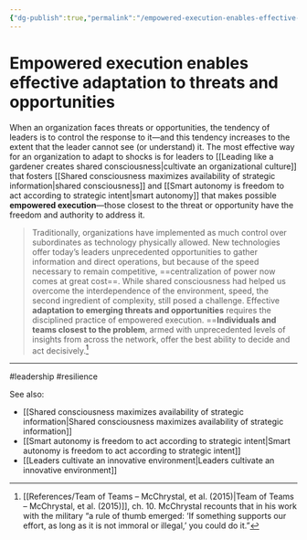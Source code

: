```yaml
---
{"dg-publish":true,"permalink":"/empowered-execution-enables-effective-adaptation-to-threats-and-opportunities/"}
---
```



# Empowered execution enables effective adaptation to threats and opportunities

When an organization faces threats or opportunities, the tendency of leaders is to control the response to it—and this tendency increases to the extent that the leader cannot see (or understand) it. The most effective way for an organization to adapt to shocks is for leaders to [[Leading like a gardener creates shared consciousness\|cultivate an organizational culture]] that fosters [[Shared consciousness maximizes availability of strategic information\|shared consciousness]] and [[Smart autonomy is freedom to act according to strategic intent\|smart autonomy]] that makes possible **empowered execution**—those closest to the threat or opportunity have the freedom and authority to address it.

> Traditionally, organizations have implemented as much control over subordinates as technology physically allowed. New technologies offer today’s leaders unprecedented opportunities to gather information and direct operations, but because of the speed necessary to remain competitive, ==centralization of power now comes at great cost==. While shared consciousness had helped us overcome the interdependence of the environment, speed, the second ingredient of complexity, still posed a challenge. Effective **adaptation to emerging threats and opportunities** requires the disciplined practice of empowered execution. ==**Individuals and teams closest to the problem**, armed with unprecedented levels of insights from across the network, offer the best ability to decide and act decisively.[^1]


---
#leadership #resilience 

See also:
- [[Shared consciousness maximizes availability of strategic information\|Shared consciousness maximizes availability of strategic information]]
- [[Smart autonomy is freedom to act according to strategic intent\|Smart autonomy is freedom to act according to strategic intent]]
- [[Leaders cultivate an innovative environment\|Leaders cultivate an innovative environment]]

[^1]: [[References/Team of Teams – McChrystal, et al. (2015)\|Team of Teams – McChrystal, et al. (2015)]], ch. 10. McChrystal recounts that in his work with the military “a rule of thumb emerged: ‘If something supports our effort, as long as it is not immoral or illegal,’ you could do it.”